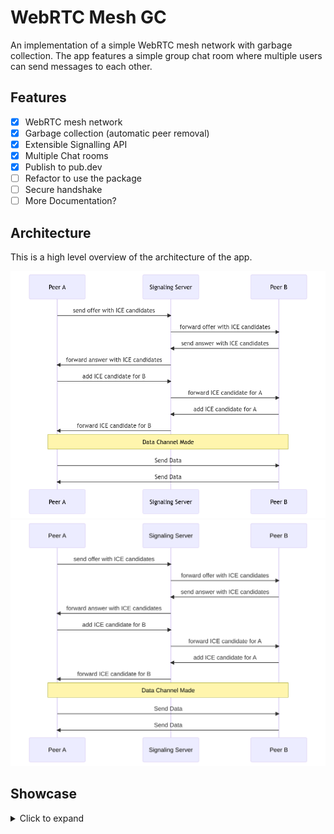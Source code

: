 # WebRTC Mesh GC

An implementation of a simple WebRTC mesh network with garbage collection.
The app features a simple group chat room where multiple users can send messages to each other.

## Features

- [x] WebRTC mesh network
- [x] Garbage collection (automatic peer removal)
- [x] Extensible Signalling API
- [x] Multiple Chat rooms
- [x] Publish to pub.dev
- [ ] Refactor to use the package
- [ ] Secure handshake
- [ ] More Documentation?

## Architecture

This is a high level overview of the architecture of the app.

![WebRTC Model](.github/webrtc-dark.png#gh-dark-mode-only)
![WebRTC Model](.github/webrtc.svg#gh-light-mode-only)

## Showcase


<details>
<summary>Click to expand</summary>
    <div style="text-align:center;"><h2><i>Room</i></h2></div>
<p align="center">
    <img src=".github/room.png" alt="Room" />
</p>
    <br>
    <br>
    <div style="text-align:center;"><h2><i>Chat</i></h2></div>
<p align="center">
    <img src=".github/chat.png" alt="Chat" />
</p>

</details>